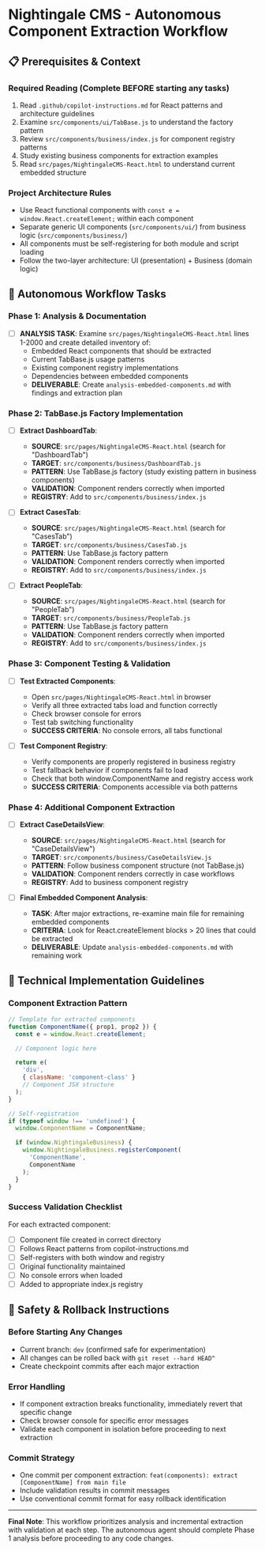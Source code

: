 # Nightingale CMS - Autonomous Component Extraction Workflow

## 📋 Prerequisites & Context

### Required Reading (Complete BEFORE starting any tasks)

1. Read `.github/copilot-instructions.md` for React patterns and architecture guidelines
2. Examine `src/components/ui/TabBase.js` to understand the factory pattern
3. Review `src/components/business/index.js` for component registry patterns
4. Study existing business components for extraction examples
5. Read `src/pages/NightingaleCMS-React.html` to understand current embedded structure

### Project Architecture Rules

- Use React functional components with `const e = window.React.createElement;` within each component
- Separate generic UI components (`src/components/ui/`) from business logic (`src/components/business/`)
- All components must be self-registering for both module and script loading
- Follow the two-layer architecture: UI (presentation) + Business (domain logic)

## 🎯 Autonomous Workflow Tasks

### Phase 1: Analysis & Documentation

- [ ] **ANALYSIS TASK**: Examine `src/pages/NightingaleCMS-React.html` lines 1-2000 and create detailed inventory of:
  - Embedded React components that should be extracted
  - Current TabBase.js usage patterns
  - Existing component registry implementations
  - Dependencies between embedded components
  - **DELIVERABLE**: Create `analysis-embedded-components.md` with findings and extraction plan

### Phase 2: TabBase.js Factory Implementation

- [ ] **Extract DashboardTab**:
  - **SOURCE**: `src/pages/NightingaleCMS-React.html` (search for "DashboardTab")
  - **TARGET**: `src/components/business/DashboardTab.js`
  - **PATTERN**: Use TabBase.js factory (study existing pattern in business components)
  - **VALIDATION**: Component renders correctly when imported
  - **REGISTRY**: Add to `src/components/business/index.js`

- [ ] **Extract CasesTab**:
  - **SOURCE**: `src/pages/NightingaleCMS-React.html` (search for "CasesTab")
  - **TARGET**: `src/components/business/CasesTab.js`
  - **PATTERN**: Use TabBase.js factory pattern
  - **VALIDATION**: Component renders correctly when imported
  - **REGISTRY**: Add to `src/components/business/index.js`

- [ ] **Extract PeopleTab**:
  - **SOURCE**: `src/pages/NightingaleCMS-React.html` (search for "PeopleTab")
  - **TARGET**: `src/components/business/PeopleTab.js`
  - **PATTERN**: Use TabBase.js factory pattern
  - **VALIDATION**: Component renders correctly when imported
  - **REGISTRY**: Add to `src/components/business/index.js`

### Phase 3: Component Testing & Validation

- [ ] **Test Extracted Components**:
  - Open `src/pages/NightingaleCMS-React.html` in browser
  - Verify all three extracted tabs load and function correctly
  - Check browser console for errors
  - Test tab switching functionality
  - **SUCCESS CRITERIA**: No console errors, all tabs functional

- [ ] **Test Component Registry**:
  - Verify components are properly registered in business registry
  - Test fallback behavior if components fail to load
  - Check that both window.ComponentName and registry access work
  - **SUCCESS CRITERIA**: Components accessible via both patterns

### Phase 4: Additional Component Extraction

- [ ] **Extract CaseDetailsView**:
  - **SOURCE**: `src/pages/NightingaleCMS-React.html` (search for "CaseDetailsView")
  - **TARGET**: `src/components/business/CaseDetailsView.js`
  - **PATTERN**: Follow business component structure (not TabBase.js)
  - **VALIDATION**: Component renders correctly in case workflows
  - **REGISTRY**: Add to business component registry

- [ ] **Final Embedded Component Analysis**:
  - **TASK**: After major extractions, re-examine main file for remaining embedded components
  - **CRITERIA**: Look for React.createElement blocks > 20 lines that could be extracted
  - **DELIVERABLE**: Update `analysis-embedded-components.md` with remaining work

## 🔧 Technical Implementation Guidelines

### Component Extraction Pattern

```javascript
// Template for extracted components
function ComponentName({ prop1, prop2 }) {
  const e = window.React.createElement;

  // Component logic here

  return e(
    'div',
    { className: 'component-class' }
    // Component JSX structure
  );
}

// Self-registration
if (typeof window !== 'undefined') {
  window.ComponentName = ComponentName;

  if (window.NightingaleBusiness) {
    window.NightingaleBusiness.registerComponent(
      'ComponentName',
      ComponentName
    );
  }
}
```

### Success Validation Checklist

For each extracted component:

- [ ] Component file created in correct directory
- [ ] Follows React patterns from copilot-instructions.md
- [ ] Self-registers with both window and registry
- [ ] Original functionality maintained
- [ ] No console errors when loaded
- [ ] Added to appropriate index.js registry

## 🚨 Safety & Rollback Instructions

### Before Starting Any Changes

- Current branch: `dev` (confirmed safe for experimentation)
- All changes can be rolled back with `git reset --hard HEAD^`
- Create checkpoint commits after each major extraction

### Error Handling

- If component extraction breaks functionality, immediately revert that specific change
- Check browser console for specific error messages
- Validate each component in isolation before proceeding to next extraction

### Commit Strategy

- One commit per component extraction: `feat(components): extract [ComponentName] from main file`
- Include validation results in commit messages
- Use conventional commit format for easy rollback identification

---

**Final Note**: This workflow prioritizes analysis and incremental extraction with validation at each step. The autonomous agent should complete Phase 1 analysis before proceeding to any code changes.

